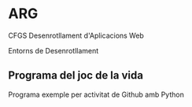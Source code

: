 # ARG

CFGS Desenrotllament d'Aplicacions Web

Entorns de Desenrotllament

## Programa del joc de la vida

Programa exemple per activitat de Github amb Python

